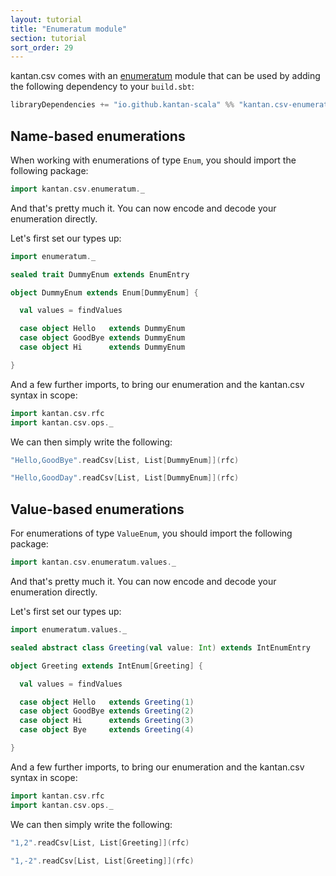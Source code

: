 ```yaml
---
layout: tutorial
title: "Enumeratum module"
section: tutorial
sort_order: 29
---
```

kantan.csv comes with an [enumeratum](https://github.com/lloydmeta/enumeratum) module that can be used
by adding the following dependency to your `build.sbt`:

```scala
libraryDependencies += "io.github.kantan-scala" %% "kantan.csv-enumeratum" % "@VERSION@"
```

## Name-based enumerations

When working with enumerations of type `Enum`, you should import the following package:

```scala mdoc:silent
import kantan.csv.enumeratum._
```

And that's pretty much it. You can now encode and decode your enumeration directly.

Let's first set our types up:

```scala mdoc:silent
import enumeratum._

sealed trait DummyEnum extends EnumEntry

object DummyEnum extends Enum[DummyEnum] {

  val values = findValues

  case object Hello   extends DummyEnum
  case object GoodBye extends DummyEnum
  case object Hi      extends DummyEnum

}
```

And a few further imports, to bring our enumeration and the kantan.csv syntax in scope:

```scala mdoc:silent
import kantan.csv.rfc
import kantan.csv.ops._
```


We can then simply write the following:

```scala mdoc
"Hello,GoodBye".readCsv[List, List[DummyEnum]](rfc)

"Hello,GoodDay".readCsv[List, List[DummyEnum]](rfc)
```



## Value-based enumerations

For enumerations of type `ValueEnum`, you should import the following package:

```scala mdoc:silent:reset
import kantan.csv.enumeratum.values._
```

And that's pretty much it. You can now encode and decode your enumeration directly.

Let's first set our types up:

```scala mdoc:silent
import enumeratum.values._

sealed abstract class Greeting(val value: Int) extends IntEnumEntry

object Greeting extends IntEnum[Greeting] {

  val values = findValues

  case object Hello   extends Greeting(1)
  case object GoodBye extends Greeting(2)
  case object Hi      extends Greeting(3)
  case object Bye     extends Greeting(4)

}
```

And a few further imports, to bring our enumeration and the kantan.csv syntax in scope:

```scala mdoc:silent
import kantan.csv.rfc
import kantan.csv.ops._
```

We can then simply write the following:

```scala mdoc
"1,2".readCsv[List, List[Greeting]](rfc)

"1,-2".readCsv[List, List[Greeting]](rfc)
```
